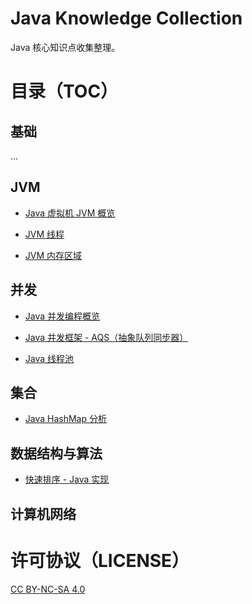# Java Knowledge Collection

Java 核心知识点收集整理。

# 目录（TOC）

## 基础

...

## JVM

- [Java 虚拟机 JVM 概览](./JVM/01.Overview/overview.md)

- [JVM 线程](./JVM/02.JVM-Threads/jvm_threads.md)

- [JVM 内存区域](./JVM/03.JVM-Memory-Areas/jvm_memory_areas.md)

## 并发

- [Java 并发编程概览](./Concurrency/01.Overview/overview.md)

- [Java 并发框架 - AQS（抽象队列同步器）](./Concurrency/AQS/abstract_queued_synchronizer.md)

- [Java 线程池](./Concurrency/ThreadPool/thread_pool.md)

## 集合

- [Java HashMap 分析](./Collections/HashMap/hashmap.md)



## 数据结构与算法

- [快速排序 - Java 实现](./DataStructuresAndAlgorithms/QuickSort/quick_sort.md)

## 计算机网络


# 许可协议（LICENSE）

[CC BY-NC-SA 4.0](https://creativecommons.org/licenses/by-nc-sa/4.0/)

<!-- EOF -->
